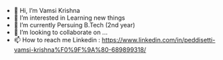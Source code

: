 - 👋 Hi, I’m Vamsi Krishna
- 👀 I’m interested in Learning new things
- 🌱 I’m currently Persuing B.Tech (2nd year)
- 💞️ I’m looking to collaborate on ...
- 📫 How to reach me Linkedin : https://www.linkedin.com/in/peddisetti-vamsi-krishna%F0%9F%9A%80-689899318/

<!---
vamsikp39/vamsikp39 is a ✨ special ✨ repository because its `README.md` (this file) appears on your GitHub profile.
You can click the Preview link to take a look at your changes.
--->
